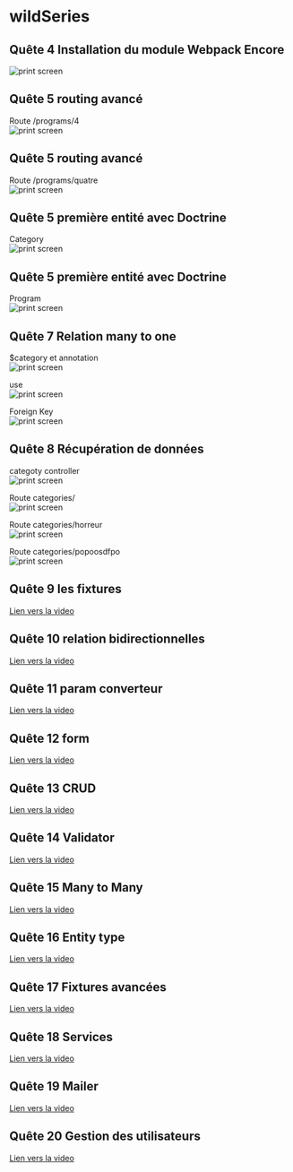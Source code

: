 # wildSeries
##  Quête 4 Installation du module Webpack Encore
![print screen](.readMeImages/quete4.png)

## Quête 5 routing avancé
Route /programs/4  
![print screen](.readMeImages/quete5img1.png)  

## Quête 5 routing avancé
Route /programs/quatre  
![print screen](.readMeImages/quete5img2.png)

## Quête 5 première entité avec Doctrine
Category  
![print screen](.readMeImages/quete6img1.png)

## Quête 5 première entité avec Doctrine
Program  
![print screen](.readMeImages/quete6img2.png)

## Quête 7 Relation many to one
$category et annotation  
![print screen](.readMeImages/quete7img1.png)    
  
use  
![print screen](.readMeImages/quete7img2.png)  
  
Foreign Key  
![print screen](.readMeImages/quete7img3.png)  

## Quête 8 Récupération de données
categoty controller  
![print screen](.readMeImages/quete8img1.png)    
  
Route categories/  
![print screen](.readMeImages/quete8img2.png)  
  
Route categories/horreur  
![print screen](.readMeImages/quete8img3.png)  
  
Route categories/popoosdfpo  
![print screen](.readMeImages/quete8img4.png)  

## Quête 9 les fixtures  
[Lien vers la video](https://drive.google.com/file/d/1y28QER-o5KM8fPKcS2h5HzKIkxoPnUNs/view?usp=sharing)  

## Quête 10 relation bidirectionnelles  
[Lien vers la video](https://drive.google.com/file/d/1y28QER-o5KM8fPKcS2h5HzKIkxoPnUNs/view?usp=sharing)  

## Quête 11 param converteur  
[Lien vers la video](https://drive.google.com/file/d/1R2u1afYNbIrNEZsajB50eJj7D1G-Phco/view?usp=sharing)  

## Quête 12 form  
[Lien vers la video](https://drive.google.com/file/d/1wyiC8PM9d-yzGQAsCnJI9-ruH8USXxrN/view?usp=sharing)  

## Quête 13 CRUD  
[Lien vers la video](https://drive.google.com/file/d/1kKU0EGxe_6lx2cAn2yTpxHBbA-p5lBZQ/view?usp=sharing)  

## Quête 14 Validator  
[Lien vers la video](https://drive.google.com/file/d/1yZViEW3T5jLQINyiZj5SMfVI1zpUQFnx/view?usp=sharing)  

## Quête 15 Many to Many  
[Lien vers la video](https://drive.google.com/file/d/1npoWssFGYYO2kxVI6p1bzALpy8Xo5Ypb/view?usp=sharing)  

## Quête 16 Entity type 
[Lien vers la video](https://drive.google.com/file/d/1UNmqj-1a0wPZwxFmFqB_lZPsQre9RaFe/view?usp=sharing)  

## Quête 17 Fixtures avancées 
[Lien vers la video](https://drive.google.com/file/d/10UvBVXX5OYZRet96QDApC-qgJ2FoOu6U/view?usp=sharing)  

## Quête 18 Services  
[Lien vers la video](https://drive.google.com/file/d/1tJM3kf9ugiImhy6j9UBKnbmwbfWUh_5l/view?usp=sharing)  

## Quête 19 Mailer  
[Lien vers la video](https://drive.google.com/file/d/1sSlLh4Byh_1ppDYZciwvWRsjKOmO_NEe/view?usp=sharing)  

## Quête 20 Gestion des utilisateurs  
[Lien vers la video](https://drive.google.com/file/d/1PEW6bsBYmY8HrM44JLd69izglBDAyl4J/view?usp=sharing)  
